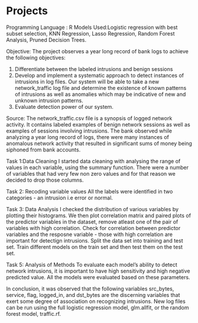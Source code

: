 # Projects
Programming Language : R
Models Used:Logistic regression with best subset selection, KNN Regression, Lasso Regression, Random Forest Analysis, Pruned Decision Trees.

Objective: 
The project observes a year long record of bank logs to achieve the following objectives:
  1. Differentiate between the labeled intrusions and benign sessions
  2. Develop and implement a systematic approach to detect instances of intrusions in log files. Our system will be able to take a new network_traffic log file and          determine the existence of known patterns of intrusions as well as anomalies which may be indicative of new and unknown intrusion patterns.
  3. Evaluate detection power of our system.

Source:
The network_traffic.csv file is a synopsis of logged network activity. It contains labeled examples of benign network sessions as well as examples of sessions involving intrusions. The bank observed while analyzing a year long record of logs, there were many instances of anomalous network activity that resulted in significant sums of money being siphoned from bank accounts.

Task 1:Data Cleaning 
I started data cleaning with analysing the range of values in each variable, using the summary function. There were a number of variables that had very few non zero values and for that reason we decided to drop those columns.

Task 2: Recoding variable values
All the labels were identified in two categories - an intrusion i.e error or normal.

Task 3: Data Analysis
I checked the distribution of various variables by plotting their histograms. We then plot correlation matrix and paired plots of the predictor variables in the dataset, remove atleast one of the pair of variables with high correlation.
Check for correlation between predictor variables and the resposne variable - those with high correlation are important for detectign intrusions.
Split the data set into training and test set. Train different models on the train set and then test them on the test set.

Task 5: Analysis of Methods
To evaluate each model’s ability to detect network intrusions, it is important to have high sensitivity and high negative predicted value. All the models were evaluated based on these parameters.

In conclusion, it was observed that the following variables src_bytes, service, flag, logged_in, and dst_bytes are the discerning variables that exert some degree of association on recognizing intrusions. New log files can be run using the full logistic regression model, glm.allfit, or the random forest model, traffic.rf.
